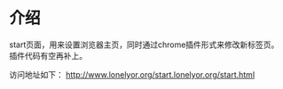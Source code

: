 # 介绍
start页面，用来设置浏览器主页，同时通过chrome插件形式来修改新标签页。
插件代码有空再补上。

访问地址如下：
http://www.lonelyor.org/start.lonelyor.org/start.html

